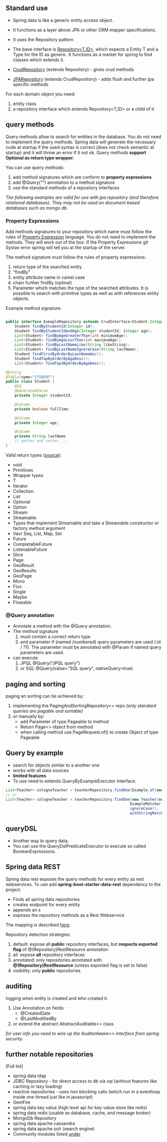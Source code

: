 
## Standard use

- Spring data is like a generic entity access object.
- It functions as a layer above JPA or other ORM mapper specifications.
- It uses the Repository pattern


- The base interface is [Repository<T,ID>](https://docs.spring.io/spring-data/commons/docs/current/api/org/springframework/data/repository/Repository.html?is-external=true), which expects a Entity T and a Type for the ID as generic. It functions as a marker for spring to find classes which extends it.
- [CrudRepository](https://docs.spring.io/spring-data/commons/docs/current/api/org/springframework/data/repository/CrudRepository.html?is-external=true) (extends Repository) -  gives crud methods
- [JPARepository](https://docs.spring.io/autorepo/docs/spring-data-jpa/current/api/org/springframework/data/jpa/repository/JpaRepository.html) (extends CrudRepository) - adds flush and further jpa specific methods

For each domain object you need:

1. entity class
2. a repository interface which extends Repository<T,ID> or a child of it

## query methods 

Query methods allow to search for entities in the database. You do not need to implement the query methods. Spring data will generate the necessary code at startup if the used syntax is correct (does not check semantic at startup) and it will throw an error if it not ok. Query methods **support Optional as return type wrapper**.

You can use query methods:

1. add method signatures which are conform to **property expressions**
2. add @Query("") annotation to a method signature
3. use the standard methods of a repository interfaces

*The following examples are valid for use with jpa repository (and therefore relational databases). They may not be used on document based databases such as mongo db.*


### Property Expressions

Add methods signatures to your repository which name must follow the rules of [Property Expression](https://docs.spring.io/spring-data/jpa/docs/current/reference/html/#repositories.query-methods.query-property-expressions) language. You do not need to implement the mehods. They will work out of the box. If the Property Expressions git Systax error spring will tell you at the startup of the server.


The method signature must follow the rules of property expressions: 

1. return type of the searched entity
2. "findBy"
3. entity attribute name in camel case
4. chain further findBy (optinal)
5. Parameter which matches the type of the searched attributes. It is possible to search with primitive types as well as with references entity objects.

Example method signature:

```Java

public interface ExmapleRepository extends CrudInterface<Student,Integer>
    Student findByStudentId(Integer id);
    Student findByStudentIdAndAge(Integer studentId, Integer age);
    List<Student> findByAgeGreaterThan(int minimumAge);
    List<Student> findByAgeLessThan(int maximumAge);
    List<Student> findByLastNameLike(String likeString);
    List<Student> findByLastNameIgnoreCase(String lastName);
    Student findFirstByOrderByLastNameAsc();
    Student findTopByOrderByAgeDesc();
    List<Student> findTop3ByOrderByAgeDesc();

@Entity
@Table(name="STUDENT")
public class Student {
    @Id
    @GeneratedValue
    private Integer studentId;

    @Column
    private boolean fullTime;

    @Column
    private Integer age;

    @Column
    private String lastName
    // getter and setter ...
}
```

Valid return types ([source](https://docs.spring.io/spring-data/jpa/docs/current/reference/html/#repository-query-return-types)):

- void
- Primitives
- Wrapper types
- T
- Iterator
- Collection
- List
- Optional
- Option
- Stream
- Streamable
- Types that implement Streamable and take a Streamable constructor or factory method argument
- Vavr Seq, List, Map, Set
- Future
- CompletableFuture
- ListenableFuture
- Slice
- Page
- GeoResult
- GeoResults
- GeoPage
- Mono
- Flux
- Single
- Maybe
- Flowable



### @Query annotation

- Annotate a method with the @Query annotation.
- The method signature  
  1. must contain a correct return type 
  2. and parameter if (named /numbered) query parameters are used (:id / ?1). The parameter must be annotated with @Param if named query parameters are used.
- can execute 
  1. JPQL @Query("JPQL query") 
  2. or SQL @Query(value="SQL query", nativeQuery=true)

## paging and sorting

paging an sorting can be achieved by:

1. implementing the PagingAndSortingRepository<> repo *(only standard queries are pagable and sortable)*
2. or manually by:
   - add Parameter of type Pageable to method
   - Return Page<> object from method
   - when calling method use PageRequest.of() to create Object of type Pageable

## Query by example

- search for objects similar to a another one
- works with all data sources
- **limited features**
- To use need to extends QueryByExampleExecutor Interface.

```java
List<Teacher> cologneTeacher = teacherRepository.findOne(Example.of(new Teacher(null, "Cologne")));
// or
List<Teacher> cologneTeacher = teacherRepository.findOne(new Teacher(null, "Cologne"),
                                                        ExampleMatcher.matching().
                                                        ignoreCase().
                                                        withStringMatcher(StringMatcher.ENDING));
```

## queryDSL

- Another way to query data. 
- You can use the QueryDslPredicateExecutor to execute so called BooleanExpressions.

## Spring data REST

Spring data rest exposes the query methods for every entity as rest webservices. To use add **spring-boot-starter-data-rest** dependency to the project.

- Finds all spring data repositories
- creates endpoint for every entity
- appends an s
- exposes the repository methods as a Rest Webservice

The mapping is described [here](https://docs.spring.io/spring-data/rest/docs/3.2.5.RELEASE/reference/html/#repository-resources).

Repository detection strategies:

1. default: expose all **public** repository interfaces, but **respects exported flag** of @(Repository)RestResource annotation
2. all: expose **all** repository interfaces 
3. annotated: only repositories annotated with **@(Repository)RestResource** (unless exported flag is set to false)
4. visibility: only **public** repositories

## auditing

logging when entity is created and who created it.

1. Use Annotation on fields:
   - @CreatedDate
   - @LastModifiedBy
2. or extend the abstract AbstractAuditable<> class

*for user info you need to wire up the AuditorAware<> interface from spring security* 

## further notable repositories

[Full list]

- spring data ldap
- JDBC Repository - for direct access to db via sql (without features like caching or lazy loading)
- reactive repositories - uses non blocking calls (which run in a eventloop inside one thread just like in javascript)
- GemFire
- spring data key value (high level api for key-value store like redis)
- spring data redis (usable as database, cache, and message broker)
- MongoDb Repository
- spring data apache cassandra
- spring data apache solr (search engine)
- Community modules listed [under](https://spring.io/projects/spring-data)


